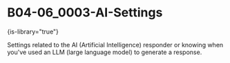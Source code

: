 # B04-06_0003-AI-Settings

{is-library="true"}

<snippet id="B04-06_0003-AI-Settings_snippet">

 Settings related to the AI (Artificial Intelligence) responder or knowing when you've used an LLM (large language model) to generate a response.

</snippet>